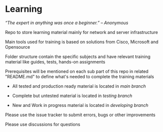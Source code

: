 # Learning

_“The expert in anything was once a beginner.” – Anonymous_

Repo to store learning material mainly for network and server infrastructure

Main tools used for training is based on solutions from Cisco, Microsoft and Opensource 

Folder structure contain the specific subjects and have relevant training material like guides, tests, hands-on assignments

Prerequisites will be mentioned on each sub part of this repo in related "README.md" to define what's needed to complete the training materials

* All tested and production ready material is located in _main branch_

* Complete but untested material is located in _testing branch_

* New and Work in progress material is located in _developing branch_

Please use the issue tracker to submit errors, bugs or other improvements

Please use discussions for questions

